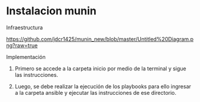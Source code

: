 # Instalacion munin

Infraestructura

https://github.com/jdcr1425/munin_new/blob/master/Untitled%20Diagram.png?raw=true


Implementación

1) Primero se accede a la carpeta inicio por medio de la terminal y sigue las instrucciones.

2) Luego, se debe realizar la ejecución de los playbooks para ello ingresar a la carpeta ansible y ejecutar las instrucciones de ese directorio.
